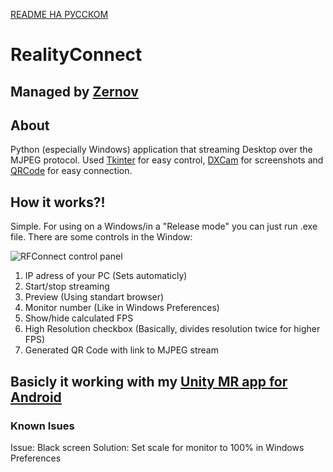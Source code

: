 [README НА РУССКОМ](./READMERUS.md)
# RealityConnect
## Managed by [Zernov](https://www.youtube.com/@zernovtech)

## About
Python (especially Windows) application that streaming Desktop over the MJPEG protocol. 
Used [Tkinter](https://docs.python.org/3/library/tkinter.html) for easy control, [DXCam](https://github.com/ra1nty/DXcam) for screenshots and [QRCode](https://pypi.org/project/qrcode/) for easy connection.

## How it works?!

Simple. For using on a Windows/in a "Release mode" you can just run .exe file. There are some controls in the Window:

![RFConnect control panel](https://github.com/user-attachments/assets/b5c59837-13c6-4216-ace1-280b9056b6a4)
1. IP adress of your PC (Sets automaticly)
2. Start/stop streaming
3. Preview (Using standart browser)
4. Monitor number (Like in Windows Preferences)
5. Show/hide calculated FPS
6. High Resolution checkbox (Basically, divides resolution twice for higher FPS)
7. Generated QR Code with link to MJPEG stream

## Basicly it working with my [Unity MR app for Android](https://github.com/ZernovTechno/AR)

### Known Isues

Issue: Black screen
Solution: Set scale for monitor to 100% in Windows Preferences
